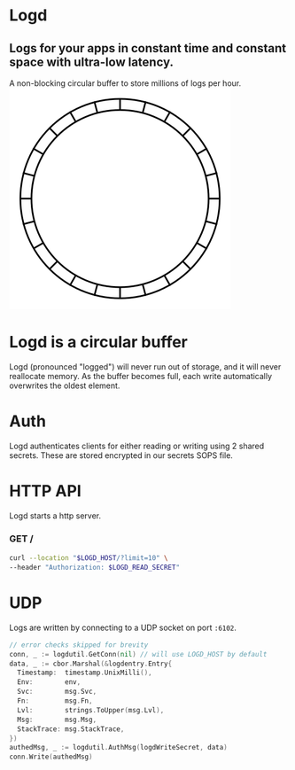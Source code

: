 # Logd
## Logs for your apps in constant time and constant space with ultra-low latency.
A non-blocking circular buffer to store millions of logs per hour.
![A circular buffer](./doc/circular_buffer.svg)

# Logd is a circular buffer
Logd (pronounced "logged") will never run out of storage, and it will never reallocate memory. As the buffer becomes full, each write automatically overwrites the oldest element.

# Auth
Logd authenticates clients for either reading or writing using 2 shared secrets. These are stored encrypted in our secrets SOPS file.

# HTTP API
Logd starts a http server.
### GET /
```bash
curl --location "$LOGD_HOST/?limit=10" \
--header "Authorization: $LOGD_READ_SECRET"
```

# UDP
Logs are written by connecting to a UDP socket on port `:6102`.
```go
// error checks skipped for brevity
conn, _ := logdutil.GetConn(nil) // will use LOGD_HOST by default
data, _ := cbor.Marshal(&logdentry.Entry{
  Timestamp:  timestamp.UnixMilli(),
  Env:        env,
  Svc:        msg.Svc,
  Fn:         msg.Fn,
  Lvl:        strings.ToUpper(msg.Lvl),
  Msg:        msg.Msg,
  StackTrace: msg.StackTrace,
})
authedMsg, _ := logdutil.AuthMsg(logdWriteSecret, data)
conn.Write(authedMsg)
```